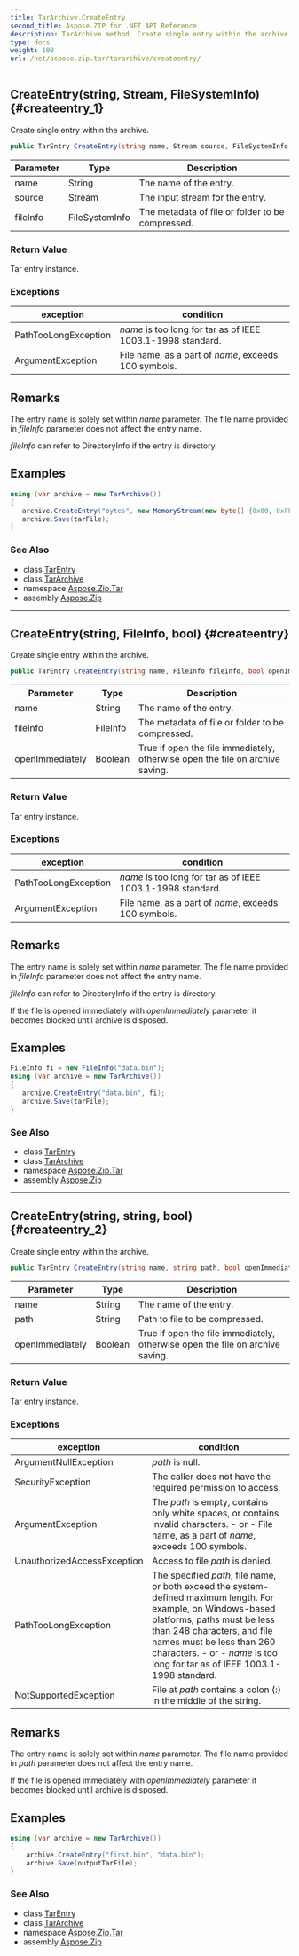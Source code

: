 ```yaml
---
title: TarArchive.CreateEntry
second_title: Aspose.ZIP for .NET API Reference
description: TarArchive method. Create single entry within the archive
type: docs
weight: 100
url: /net/aspose.zip.tar/tararchive/createentry/
---
```

## CreateEntry(string, Stream, FileSystemInfo) {#createentry_1}

Create single entry within the archive.

```csharp
public TarEntry CreateEntry(string name, Stream source, FileSystemInfo fileInfo = null)
```

| Parameter | Type | Description |
| --- | --- | --- |
| name | String | The name of the entry. |
| source | Stream | The input stream for the entry. |
| fileInfo | FileSystemInfo | The metadata of file or folder to be compressed. |

### Return Value

Tar entry instance.

### Exceptions

| exception | condition |
| --- | --- |
| PathTooLongException | *name* is too long for tar as of IEEE 1003.1-1998 standard. |
| ArgumentException | File name, as a part of *name*, exceeds 100 symbols. |

## Remarks

The entry name is solely set within *name* parameter. The file name provided in *fileInfo* parameter does not affect the entry name.

*fileInfo* can refer to DirectoryInfo if the entry is directory.

## Examples

```csharp
using (var archive = new TarArchive())
{
   archive.CreateEntry("bytes", new MemoryStream(new byte[] {0x00, 0xFF}));
   archive.Save(tarFile);
}
```

### See Also

* class [TarEntry](../../tarentry/)
* class [TarArchive](../)
* namespace [Aspose.Zip.Tar](../../tararchive/)
* assembly [Aspose.Zip](../../../)

---

## CreateEntry(string, FileInfo, bool) {#createentry}

Create single entry within the archive.

```csharp
public TarEntry CreateEntry(string name, FileInfo fileInfo, bool openImmediately = false)
```

| Parameter | Type | Description |
| --- | --- | --- |
| name | String | The name of the entry. |
| fileInfo | FileInfo | The metadata of file or folder to be compressed. |
| openImmediately | Boolean | True if open the file immediately, otherwise open the file on archive saving. |

### Return Value

Tar entry instance.

### Exceptions

| exception | condition |
| --- | --- |
| PathTooLongException | *name* is too long for tar as of IEEE 1003.1-1998 standard. |
| ArgumentException | File name, as a part of *name*, exceeds 100 symbols. |

## Remarks

The entry name is solely set within *name* parameter. The file name provided in *fileInfo* parameter does not affect the entry name.

*fileInfo* can refer to DirectoryInfo if the entry is directory.

If the file is opened immediately with *openImmediately* parameter it becomes blocked until archive is disposed.

## Examples

```csharp
FileInfo fi = new FileInfo("data.bin");
using (var archive = new TarArchive())
{
   archive.CreateEntry("data.bin", fi);
   archive.Save(tarFile);
}
```

### See Also

* class [TarEntry](../../tarentry/)
* class [TarArchive](../)
* namespace [Aspose.Zip.Tar](../../tararchive/)
* assembly [Aspose.Zip](../../../)

---

## CreateEntry(string, string, bool) {#createentry_2}

Create single entry within the archive.

```csharp
public TarEntry CreateEntry(string name, string path, bool openImmediately = false)
```

| Parameter | Type | Description |
| --- | --- | --- |
| name | String | The name of the entry. |
| path | String | Path to file to be compressed. |
| openImmediately | Boolean | True if open the file immediately, otherwise open the file on archive saving. |

### Return Value

Tar entry instance.

### Exceptions

| exception | condition |
| --- | --- |
| ArgumentNullException | *path* is null. |
| SecurityException | The caller does not have the required permission to access. |
| ArgumentException | The *path* is empty, contains only white spaces, or contains invalid characters. - or - File name, as a part of *name*, exceeds 100 symbols. |
| UnauthorizedAccessException | Access to file *path* is denied. |
| PathTooLongException | The specified *path*, file name, or both exceed the system-defined maximum length. For example, on Windows-based platforms, paths must be less than 248 characters, and file names must be less than 260 characters. - or - *name* is too long for tar as of IEEE 1003.1-1998 standard. |
| NotSupportedException | File at *path* contains a colon (:) in the middle of the string. |

## Remarks

The entry name is solely set within *name* parameter. The file name provided in *path* parameter does not affect the entry name.

If the file is opened immediately with *openImmediately* parameter it becomes blocked until archive is disposed.

## Examples

```csharp
using (var archive = new TarArchive())
{
    archive.CreateEntry("first.bin", "data.bin");
    archive.Save(outputTarFile);
}
```

### See Also

* class [TarEntry](../../tarentry/)
* class [TarArchive](../)
* namespace [Aspose.Zip.Tar](../../tararchive/)
* assembly [Aspose.Zip](../../../)


